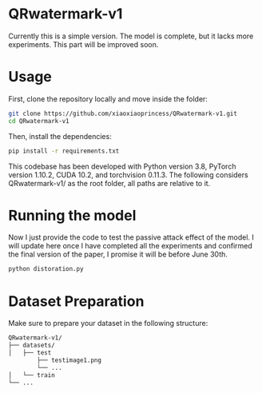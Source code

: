 # QRwatermark-v1
Currently this is a simple version. The model is complete, but it lacks more experiments. This part will be improved soon.
# Usage
First, clone the repository locally and move inside the folder:

```sh
git clone https://github.com/xiaoxiaoprincess/QRwatermark-v1.git
cd QRwatermark-v1
```

Then, install the dependencies:

```sh
pip install -r requirements.txt
```

This codebase has been developed with Python version 3.8, PyTorch version 1.10.2, CUDA 10.2, and torchvision 0.11.3. The following considers QRwatermark-v1/ as the root folder, all paths are relative to it.

# Running the model
Now I just provide the code to test the passive attack effect of the model. I will update here once I have completed all the experiments and confirmed the final version of the paper, I promise it will be before June 30th.
```sh
python distoration.py
```
# Dataset Preparation
Make sure to prepare your dataset in the following structure:
```sh
QRwatermark-v1/
├── datasets/
│   ├── test
        ├── testimage1.png
        └── ...
│   └── train
└── ...
```

